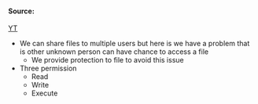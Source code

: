#### Source:
[YT](https://www.youtube.com/watch?v=amEqusuNYQM&list=PLXj4XH7LcRfDrdQuJTHIPmKMpa7eYVaPm&index=80)

* We can share files to multiple users but here is we have a problem that is other unknown person can have chance to access a file
	* We provide protection to file to avoid this issue
* Three permission
	* Read
	* Write
	* Execute
